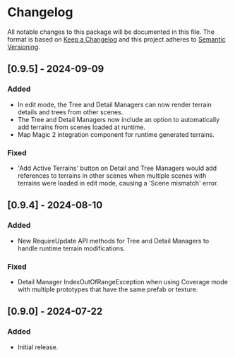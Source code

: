 # Changelog
All notable changes to this package will be documented in this file.
The format is based on [Keep a Changelog](http://keepachangelog.com/en/1.0.0/) and this project adheres to [Semantic Versioning](http://semver.org/spec/v2.0.0.html).

## [0.9.5] - 2024-09-09

### Added
- In edit mode, the Tree and Detail Managers can now render terrain details and trees from other scenes.
- The Tree and Detail Managers now include an option to automatically add terrains from scenes loaded at runtime.
- Map Magic 2 integration component for runtime generated terrains.

### Fixed
- 'Add Active Terrains' button on Detail and Tree Managers would add references to terrains in other scenes when multiple scenes with terrains were loaded in edit mode, causing a 'Scene mismatch' error.

## [0.9.4] - 2024-08-10

### Added
- New RequireUpdate API methods for Tree and Detail Managers to handle runtime terrain modifications.

### Fixed
- Detail Manager IndexOutOfRangeException when using Coverage mode with multiple prototypes that have the same prefab or texture.

## [0.9.0] - 2024-07-22

### Added
- Initial release.